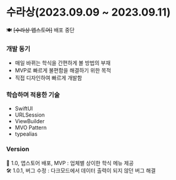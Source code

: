 # 수라상(2023.09.09 ~ 2023.09.11)

🍽️ ~~[수라상 앱스토어]~~ 배포 중단

### 개발 동기
- 매일 바뀌는 학식을 간편하게 볼 방법의 부재
- MVP로 빠르게 불편함을 해결하기 위한 목적
- 직접 디자인하여 빠르게 개발함

### 학습하며 적용한 기술
- SwiftUI
- URLSession
- ViewBuilder
- MVO Pattern
- typealias

### Version
🍏 1.0, 앱스토어 배포, MVP : 업체별 상이한 학식 메뉴 제공  
🛠️ 1.0.1, 버그 수정 : 다크모드에서 데이터 출력이 되지 않던 버그 해결
